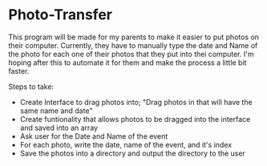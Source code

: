 # Photo-Transfer

This program will be made for my parents to make it easier to put photos on their computer. Currently, they have to manually type the date and Name of the photo for each one of their photos that they put into thei computer. I'm hoping after this to automate it for them and make the process a little bit faster.


Steps to take:

- Create Interface to drag photos into; "Drag photos in that will have the same name and date"
- Create funtionality that allows photos to be dragged into the interface and saved into an array
- Ask user for the Date and Name of the event
- For each photo, write the date, name of the event, and it's index
- Save the photos into a directory and output the directory to the user
